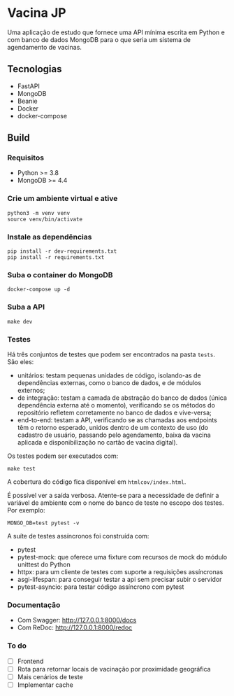 # Vacina JP

Uma aplicação de estudo que fornece uma API mínima escrita em Python e com banco de dados MongoDB para o que seria um sistema de agendamento de vacinas.

## Tecnologias

- FastAPI
- MongoDB
- Beanie
- Docker
- docker-compose

## Build

### Requisitos

- Python >= 3.8
- MongoDB >= 4.4

### Crie um ambiente virtual e ative

```
python3 -m venv venv
source venv/bin/activate
```

### Instale as dependências

```
pip install -r dev-requirements.txt
pip install -r requirements.txt
```

### Suba o container do MongoDB

```
docker-compose up -d
```

### Suba a API

```
make dev
```

### Testes

Há três conjuntos de testes que podem ser encontrados na pasta `tests`. São eles:

- unitários: testam pequenas unidades de código, isolando-as de dependências externas, como o banco de dados, e de módulos externos;
- de integração: testam a camada de abstração do banco de dados (única dependência externa até o momento), verificando se os métodos do repositório refletem corretamente no banco de dados e vive-versa;
- end-to-end: testam a API, verificando se as chamadas aos endpoints têm o retorno esperado, unidos dentro de um contexto de uso (do cadastro de usuário, passando pelo agendamento, baixa da vacina aplicada e disponibilização no cartão de vacina digital).

Os testes podem ser executados com:

```
make test
```

A cobertura do código fica disponível em `htmlcov/index.html`.

É possível ver a saída verbosa. Atente-se para a necessidade de definir a variável de ambiente com o nome do banco de teste no escopo dos testes. Por exemplo:

```
MONGO_DB=test pytest -v
```

A suíte de testes assíncronos foi construída com:

- pytest
- pytest-mock: que oferece uma fixture com recursos de mock do módulo unittest do Python
- httpx: para um cliente de testes com suporte a requisições assíncronas
- asgi-lifespan: para conseguir testar a api sem precisar subir o servidor
- pytest-asyncio: para testar código assíncrono com pytest

### Documentação

- Com Swagger: http://127.0.0.1:8000/docs
- Com ReDoc: http://127.0.0.1:8000/redoc

### To do

- [ ] Frontend
- [ ] Rota para retornar locais de vacinação por proximidade geográfica
- [ ] Mais cenários de teste
- [ ] Implementar cache

